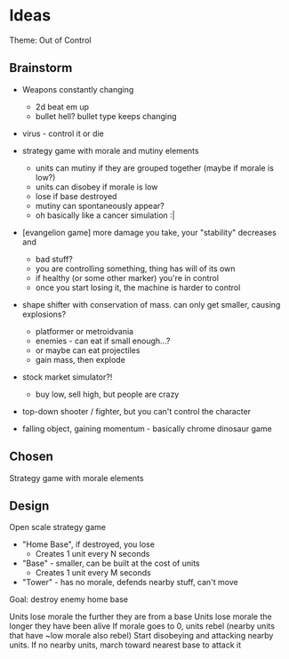 # Ideas

Theme: Out of Control

## Brainstorm

- Weapons constantly changing
  - 2d beat em up
  - bullet hell? bullet type keeps changing

- virus - control it or die

- strategy game with morale and mutiny elements
  - units can mutiny if they are grouped together (maybe if morale is low?)
  - units can disobey if morale is low
  - lose if base destroyed
  - mutiny can spontaneously appear?
  - oh basically like a cancer simulation :|

- [evangelion game] more damage you take, your "stability" decreases and 
  - bad stuff?
  - you are controlling something, thing has will of its own
  - if healthy (or some other marker) you're in control
  - once you start losing it, the machine is harder to control

- shape shifter with conservation of mass. can only get smaller, causing explosions?
  - platformer or metroidvania
  - enemies - can eat if small enough...?
  - or maybe can eat projectiles
  - gain mass, then explode

- stock market simulator?!
  - buy low, sell high, but people are crazy

- top-down shooter / fighter, but you can't control the character

- falling object, gaining momentum - basically chrome dinosaur game

## Chosen

Strategy game with morale elements

## Design

Open scale strategy game

- "Home Base", if destroyed, you lose
  - Creates 1 unit every N seconds
- "Base" - smaller, can be built at the cost of units
  - Creates 1 unit every M seconds
- "Tower" - has no morale, defends nearby stuff, can't move

Goal: destroy enemy home base

Units lose morale the further they are from a base
Units lose morale the longer they have been alive
If morale goes to 0, units rebel (nearby units that have ~low morale also rebel)
Start disobeying and attacking nearby units. If no nearby units, march toward nearest base to attack it
